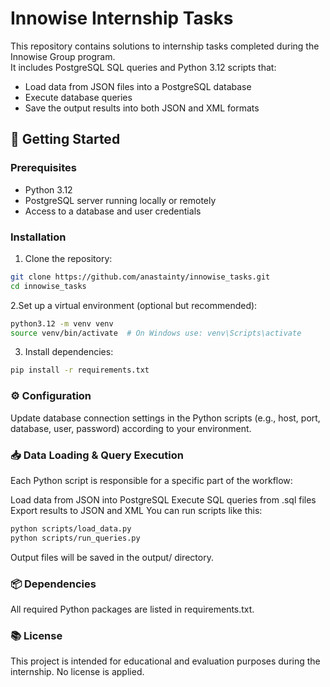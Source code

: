 # Innowise Internship Tasks

This repository contains solutions to internship tasks completed during the Innowise Group program.  
It includes PostgreSQL SQL queries and Python 3.12 scripts that:

- Load data from JSON files into a PostgreSQL database
- Execute database queries
- Save the output results into both JSON and XML formats

## 🚀 Getting Started

### Prerequisites

- Python 3.12
- PostgreSQL server running locally or remotely
- Access to a database and user credentials

### Installation

1. Clone the repository:

```bash
git clone https://github.com/anastainty/innowise_tasks.git
cd innowise_tasks
```

2.Set up a virtual environment (optional but recommended):

```bash
python3.12 -m venv venv
source venv/bin/activate  # On Windows use: venv\Scripts\activate
```

3. Install dependencies:

```bash
pip install -r requirements.txt
```

### ⚙️ Configuration
Update database connection settings in the Python scripts (e.g., host, port, database, user, password) according to your environment.

### 📥 Data Loading & Query Execution
Each Python script is responsible for a specific part of the workflow:

Load data from JSON into PostgreSQL
Execute SQL queries from .sql files
Export results to JSON and XML
You can run scripts like this:

```bash
python scripts/load_data.py
python scripts/run_queries.py
```

Output files will be saved in the output/ directory.

### 📦 Dependencies

All required Python packages are listed in requirements.txt.

### 📚 License

This project is intended for educational and evaluation purposes during the internship. No license is applied.
